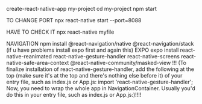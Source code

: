 create-react-native-app my-project
cd my-project
npm start

TO CHANGE PORT
npx react-native start --port=8088

HAVE TO CHECK IT
npx react-native myfile

NAVIGATION
npm install @react-navigation/native @react-navigation/stack (if u have problems install expo first and again this)
EXPO
expo install react-native-reanimated react-native-gesture-handler react-native-screens react-native-safe-area-context @react-native-community/masked-view
!!! (To finalize installation of react-native-gesture-handler, add the following at the top (make sure it's at the top and there's nothing else before it) of your entry file, such as index.js or App.js:
import 'react-native-gesture-handler';
Now, you need to wrap the whole app in NavigationContainer. Usually you'd do this in your entry file, such as index.js or App.js:)!!!!



